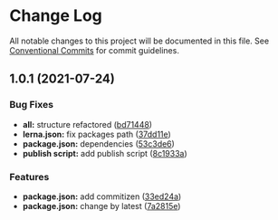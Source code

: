 # Change Log

All notable changes to this project will be documented in this file.
See [Conventional Commits](https://conventionalcommits.org) for commit guidelines.

## 1.0.1 (2021-07-24)


### Bug Fixes

* **all:** structure refactored ([bd71448](https://github.com/mucahidyazar/monorepo-example/commit/bd71448fb0e821887ba27e434a8819215e85d672))
* **lerna.json:** fix packages path ([37dd11e](https://github.com/mucahidyazar/monorepo-example/commit/37dd11e6f36584caddf88801dd61ef3867ff8697))
* **package.json:** dependencies ([53c3de6](https://github.com/mucahidyazar/monorepo-example/commit/53c3de646eee8db65e3f793852f422492750d384))
* **publish script:** add publish script ([8c1933a](https://github.com/mucahidyazar/monorepo-example/commit/8c1933ab9d5419ae2c986184e8590bb339e8368b))


### Features

* **package.json:** add commitizen ([33ed24a](https://github.com/mucahidyazar/monorepo-example/commit/33ed24a4cd7726d96d676bd29bb5ec7ed3829b16))
* **package.json:** change by latest ([7a2815e](https://github.com/mucahidyazar/monorepo-example/commit/7a2815ec8dc1acaa98b1432bd28b5011f11f3658))
